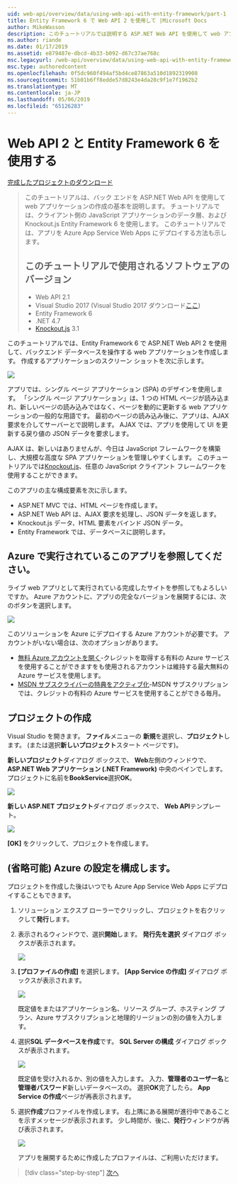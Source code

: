 ```yaml
---
uid: web-api/overview/data/using-web-api-with-entity-framework/part-1
title: Entity Framework 6 で Web API 2 を使用して |Microsoft Docs
author: MikeWasson
description: このチュートリアルでは説明する ASP.NET Web API を使用して web アプリケーションの作成の基本のバック エンドです。 チュートリアルでは、データ レイアウトの Entity Framework 6 を使用しています.
ms.author: riande
ms.date: 01/17/2019
ms.assetid: e879487e-dbcd-4b33-b092-d67c37ae768c
msc.legacyurl: /web-api/overview/data/using-web-api-with-entity-framework/part-1
msc.type: authoredcontent
ms.openlocfilehash: 0f5dc960f494af5bd4ce87863a510d1892319908
ms.sourcegitcommit: 51b01b6ff8edde57d8243e4da28c9f1e7f1962b2
ms.translationtype: MT
ms.contentlocale: ja-JP
ms.lasthandoff: 05/06/2019
ms.locfileid: "65126283"
---
```

# <a name="using-web-api-2-with-entity-framework-6"></a>Web API 2 と Entity Framework 6 を使用する

[完成したプロジェクトのダウンロード](https://github.com/MikeWasson/BookService)

> このチュートリアルは、バック エンドを ASP.NET Web API を使用して web アプリケーションの作成の基本を説明します。 チュートリアルでは、クライアント側の JavaScript アプリケーションのデータ層、および Knockout.js Entity Framework 6 を使用します。 このチュートリアルでは、アプリを Azure App Service Web Apps にデプロイする方法も示します。
>
> ## <a name="software-versions-used-in-the-tutorial"></a>このチュートリアルで使用されるソフトウェアのバージョン
>
> - Web API 2.1
> - Visual Studio 2017 (Visual Studio 2017 ダウンロード[ここ](https://visualstudio.microsoft.com/downloads/?utm_medium=microsoft&utm_source=docs.microsoft.com&utm_campaign=button+cta&utm_content=download+vs2017))
> - Entity Framework 6
> - .NET 4.7
> - [Knockout.js](http://knockoutjs.com/) 3.1

このチュートリアルでは、Entity Framework 6 で ASP.NET Web API 2 を使用して、バックエンド データベースを操作する web アプリケーションを作成します。 作成するアプリケーションのスクリーン ショットを次に示します。

[![](part-1/_static/image2.png)](part-1/_static/image1.png)

アプリでは、シングル ページ アプリケーション (SPA) のデザインを使用します。 「シングル ページ アプリケーション」は、1 つの HTML ページが読み込まれ、新しいページの読み込みではなく、ページを動的に更新する web アプリケーションの一般的な用語です。 最初のページの読み込み後に、アプリは、AJAX 要求を介してサーバーとで説明します。 AJAX では、アプリを使用して UI を更新する戻り値の JSON データを要求します。

AJAX は、新しいはありませんが、今日は JavaScript フレームワークを構築し、大規模な高度な SPA アプリケーションを管理しやすくします。 このチュートリアルでは[Knockout.js](http://knockoutjs.com/)、任意の JavaScript クライアント フレームワークを使用することができます。

このアプリの主な構成要素を次に示します。

- ASP.NET MVC では、HTML ページを作成します。
- ASP.NET Web API は、AJAX 要求を処理し、JSON データを返します。
- Knockout.js データ、HTML 要素をバインド JSON データ。
- Entity Framework では、データベースに説明します。

## <a name="see-this-app-running-on-azure"></a>Azure で実行されているこのアプリを参照してください。

ライブ web アプリとして実行されている完成したサイトを参照してもよろしいですか。 Azure アカウントに、アプリの完全なバージョンを展開するには、次のボタンを選択します。

[![](http://azuredeploy.net/deploybutton.png)](https://azuredeploy.net/?WT.mc_id=deploy_azure_aspnet&repository=https://github.com/tfitzmac/BookService)

このソリューションを Azure にデプロイする Azure アカウントが必要です。 アカウントがいない場合は、次のオプションがあります。

- [無料 Azure アカウントを開く](https://azure.microsoft.com/pricing/free-trial/?WT.mc_id=A443DD604)-クレジットを取得する有料の Azure サービスを使用することができますをも使用されるアカウントは維持する最大無料の Azure サービスを使用します。
- [MSDN サブスクライバーの特典をアクティブ化](https://azure.microsoft.com/pricing/member-offers/msdn-benefits-details/?WT.mc_id=A443DD604)-MSDN サブスクリプションでは、クレジットの有料の Azure サービスを使用することができる毎月。

## <a name="create-the-project"></a>プロジェクトの作成

Visual Studio を開きます。 **ファイル**メニューの **新規**を選択し、**プロジェクト**します。 (または選択**新しいプロジェクト**スタート ページです)。

**新しいプロジェクト**ダイアログ ボックスで、 **Web**左側のウィンドウで、 **ASP.NET Web アプリケーション (.NET Framework)** 中央のペインでします。 プロジェクトに名前を**BookService**選択**OK**。

[![](part-1/_static/image11.png)](part-1/_static/image11.png)

**新しい ASP.NET プロジェクト**ダイアログ ボックスで、 **Web API**テンプレート。

[![](part-1/_static/image12.png)](part-1/_static/image12.png)

**[OK]** をクリックして、プロジェクトを作成します。

## <a name="configure-azure-settings-optional"></a>(省略可能) Azure の設定を構成します。

プロジェクトを作成した後はいつでも Azure App Service Web Apps にデプロイすることもできます。 

1. ソリューション エクスプ ローラーでクリックし、プロジェクトを右クリックして**発行**します。

2. 表示されるウィンドウで、選択**開始**します。 **発行先を選択** ダイアログ ボックスが表示されます。

   [![](part-1/_static/image14.png)](part-1/_static/image14.png)

3. **[プロファイルの作成]** を選択します。 **[App Service の作成]** ダイアログ ボックスが表示されます。

   [![](part-1/_static/image15.png)](part-1/_static/image15.png)

   既定値をまたはアプリケーション名、リソース グループ、ホスティング プラン、Azure サブスクリプションと地理的リージョンの別の値を入力します。 

4. 選択**SQL データベースを作成**です。 **SQL Server の構成** ダイアログ ボックスが表示されます。 

   [![](part-1/_static/image16.png)](part-1/_static/image16.png)

   既定値を受け入れるか、別の値を入力します。 入力、**管理者のユーザー名**と**管理者パスワード**新しいデータベースの。 選択**OK**完了したら。 **App Service の作成**ページが再表示されます。

5. 選択**作成**プロファイルを作成します。 右上隅にある展開が進行中であることを示すメッセージが表示されます。 少し時間が、後に、**発行**ウィンドウが再び表示されます。

    [![](part-1/_static/image17.png)](part-1/_static/image17.png)
   
    アプリを展開するために作成したプロファイルは、ご利用いただけます。 

> [!div class="step-by-step"]
> [次へ](part-2.md)
